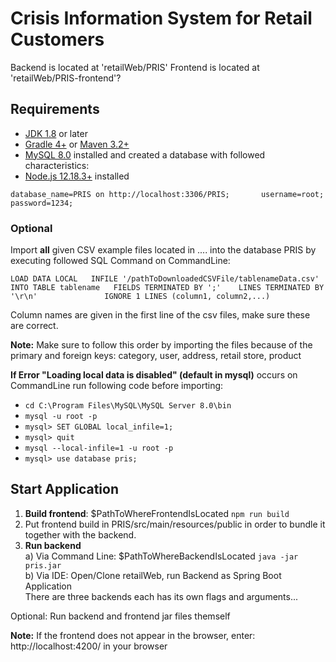 # Crisis Information System for Retail Customers
Backend is located at 'retailWeb/PRIS'
Frontend is located at 'retailWeb/PRIS-frontend'?

## Requirements
- [JDK 1.8](http://www.oracle.com/technetwork/java/javase/downloads/index.html)  or later
- [Gradle 4+](http://www.gradle.org/downloads)  or  [Maven 3.2+](https://maven.apache.org/download.cgi)
- [MySQL 8.0](https://dev.mysql.com/doc/refman/8.0/en/installing.html) installed and created a database with followed characteristics:
- [Node.js 12.18.3+](https://nodejs.org/en/) installed

`database_name=PRIS on http://localhost:3306/PRIS;      
username=root;     
password=1234;`

### Optional
Import **all** given CSV example files located in .... into the database PRIS by executing followed SQL Command on CommandLine:  

`LOAD DATA LOCAL  
INFILE '/pathToDownloadedCSVFile/tablenameData.csv'  
INTO TABLE tablename  
FIELDS TERMINATED BY ';'   
LINES TERMINATED BY '\r\n'              
IGNORE 1 LINES
(column1, column2,...)`  

Column names are given in the first line of the csv files, make sure these are correct.

**Note:** Make sure to follow this order by importing the files because of the primary and foreign keys: category, user, address, retail store, product  

**If Error "Loading local data is disabled" (default in mysql)** occurs on CommandLine run following code before importing:  
- `cd C:\Program Files\MySQL\MySQL Server 8.0\bin`
- `mysql -u root -p`
- `mysql> SET GLOBAL local_infile=1;`
- `mysql> quit`
- `mysql --local-infile=1 -u root -p`
- `mysql> use database pris;`   

## Start Application

1. **Build frontend**: $PathToWhereFrontendIsLocated `npm run build`
2. Put frontend build in PRIS/src/main/resources/public in order to bundle it together with the backend.
3. **Run backend**    
a) Via Command Line: $PathToWhereBackendIsLocated `java -jar pris.jar`    
b) Via IDE: Open/Clone retailWeb, run Backend as Spring Boot Application      
There are three backends each has its own flags and arguments...

Optional:
Run backend and frontend jar files themself
 
 **Note:** If the frontend does not appear in the browser, enter: http://localhost:4200/ in your browser
